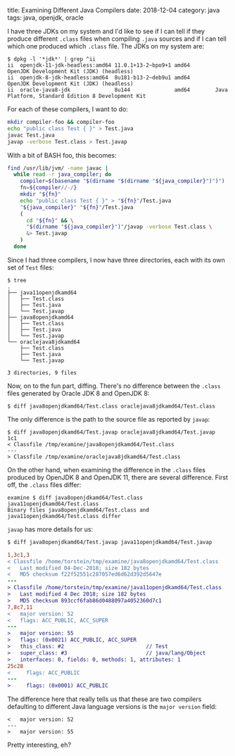 title: Examining Different Java Compilers
date: 2018-12-04
category: java
tags: java, openjdk, oracle

I have three JDKs on my system and I'd like to see if I can tell if
they produce different `.class` files when compiling `.java` sources
and if I can tell which one produced which `.class` file. The JDKs on
my system are:

```text
$ dpkg -l '*jdk*' | grep ^ii
ii  openjdk-11-jdk-headless:amd64 11.0.1+13-2~bpo9+1 amd64        OpenJDK Development Kit (JDK) (headless)
ii  openjdk-8-jdk-headless:amd64  8u181-b13-2~deb9u1 amd64        OpenJDK Development Kit (JDK) (headless)
ii  oracle-java8-jdk              8u144              amd64        Java Platform, Standard Edition 8 Development Kit
```

For each of these compilers, I want to do:
```bash
mkdir compiler-foo && compiler-foo
echo "public class Test { }" > Test.java
javac Test.java
javap -verbose Test.class > Test.javap
```

With a bit of BASH foo, this becomes:

```bash
find /usr/lib/jvm/ -name javac |
  while read -r java_compiler; do
    compiler=$(basename "$(dirname "$(dirname "${java_compiler}")")")
    fn=${compiler//-/}
    mkdir "${fn}"
    echo "public class Test { }" > "${fn}"/Test.java
    "${java_compiler}" "${fn}"/Test.java
    (
      cd "${fn}" && \
      "$(dirname "${java_compiler}")"/javap -verbose Test.class \
      &> Test.javap
    )
  done
```

Since I had three compilers, I now have three directories, each with
its own set of `Test` files:

```text
$ tree
.
├── java11openjdkamd64
│   ├── Test.class
│   ├── Test.java
│   └── Test.javap
├── java8openjdkamd64
│   ├── Test.class
│   ├── Test.java
│   └── Test.javap
└── oraclejava8jdkamd64
    ├── Test.class
    ├── Test.java
    └── Test.javap

3 directories, 9 files
```

Now, on to the fun part, diffing. There's no difference between the
`.class` files generated by Oracle JDK 8 and OpenJDK 8:

```text
$ diff java8openjdkamd64/Test.class oraclejava8jdkamd64/Test.class
```

The only difference is the path to the source file as reported by `javap`:  
```text
$ diff java8openjdkamd64/Test.javap oraclejava8jdkamd64/Test.javap
1c1
< Classfile /tmp/examine/java8openjdkamd64/Test.class
---
> Classfile /tmp/examine/oraclejava8jdkamd64/Test.class
```

On the other hand, when examining the difference in the `.class` files
produced by OpenJDK 8 and OpenJDK 11, there are several
difference. First off, the `.class` files differ:
```text
examine $ diff java8openjdkamd64/Test.class java11openjdkamd64/Test.class 
Binary files java8openjdkamd64/Test.class and java11openjdkamd64/Test.class differ
```

`javap` has more details for us:
```bash
$ diff java8openjdkamd64/Test.javap java11openjdkamd64/Test.javap
```

```diff
1,3c1,3
< Classfile /home/torstein/tmp/examine/java8openjdkamd64/Test.class
<   Last modified 04-Dec-2018; size 182 bytes
<   MD5 checksum f22f52551c287057ed6d62d392d5647e
---
> Classfile /home/torstein/tmp/examine/java11openjdkamd64/Test.class
>   Last modified 4 Dec 2018; size 182 bytes
>   MD5 checksum 893ccf6fab86d0488097a4052360d7c1
7,8c7,11
<   major version: 52
<   flags: ACC_PUBLIC, ACC_SUPER
---
>   major version: 55
>   flags: (0x0021) ACC_PUBLIC, ACC_SUPER
>   this_class: #2                          // Test
>   super_class: #3                         // java/lang/Object
>   interfaces: 0, fields: 0, methods: 1, attributes: 1
25c28
<     flags: ACC_PUBLIC
---
>     flags: (0x0001) ACC_PUBLIC
```

The difference here that really tells us that these are two compilers
defaulting to different Java language versions is the `major version`
field:

```text
<   major version: 52
---
>   major version: 55
```

Pretty interesting, eh?

